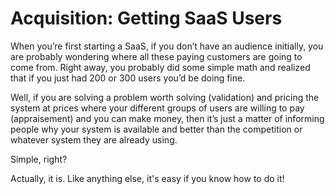 # Acquisition: Getting SaaS Users

When you’re first starting a SaaS, if you don’t have an audience initially, you are probably wondering where all these paying customers are going to come from. Right away, you probably did some simple math and realized that if you just had 200 or 300 users you’d be doing fine.

Well, if you are solving a problem worth solving \(validation\) and pricing the system at prices where your different groups of users are willing to pay \(appraisement\) and you can make money, then it’s just a matter of informing people why your system is available and better than the competition or whatever system they are already using.

Simple, right?

Actually, it is. Like anything else, it's easy if you know how to do it!  


